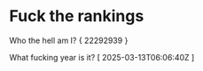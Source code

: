 # Fuck the rankings

Who the hell am I?
{ 22292939 }

What fucking year is it?
[ 2025-03-13T06:06:40Z ]
